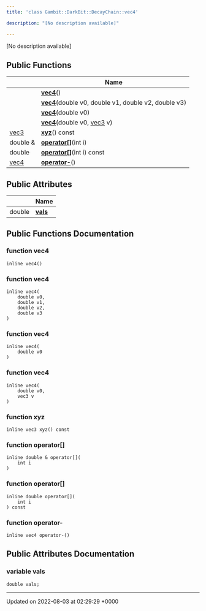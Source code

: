 ```yaml
---
title: 'class Gambit::DarkBit::DecayChain::vec4'

description: "[No description available]"

---
```









[No description available]

## Public Functions

|                | Name           |
| -------------- | -------------- |
| | **[vec4](/documentation/code/gambit_sphinx/classes/classgambit_1_1darkbit_1_1decaychain_1_1vec4/#function-vec4)**() |
| | **[vec4](/documentation/code/gambit_sphinx/classes/classgambit_1_1darkbit_1_1decaychain_1_1vec4/#function-vec4)**(double v0, double v1, double v2, double v3) |
| | **[vec4](/documentation/code/gambit_sphinx/classes/classgambit_1_1darkbit_1_1decaychain_1_1vec4/#function-vec4)**(double v0) |
| | **[vec4](/documentation/code/gambit_sphinx/classes/classgambit_1_1darkbit_1_1decaychain_1_1vec4/#function-vec4)**(double v0, [vec3](/documentation/code/gambit_sphinx/classes/classgambit_1_1darkbit_1_1decaychain_1_1vec3/) v) |
| [vec3](/documentation/code/gambit_sphinx/classes/classgambit_1_1darkbit_1_1decaychain_1_1vec3/) | **[xyz](/documentation/code/gambit_sphinx/classes/classgambit_1_1darkbit_1_1decaychain_1_1vec4/#function-xyz)**() const |
| double & | **[operator[]](/documentation/code/gambit_sphinx/classes/classgambit_1_1darkbit_1_1decaychain_1_1vec4/#function-operator[])**(int i) |
| double | **[operator[]](/documentation/code/gambit_sphinx/classes/classgambit_1_1darkbit_1_1decaychain_1_1vec4/#function-operator[])**(int i) const |
| [vec4](/documentation/code/gambit_sphinx/classes/classgambit_1_1darkbit_1_1decaychain_1_1vec4/) | **[operator-](/documentation/code/gambit_sphinx/classes/classgambit_1_1darkbit_1_1decaychain_1_1vec4/#function-operator-)**() |

## Public Attributes

|                | Name           |
| -------------- | -------------- |
| double | **[vals](/documentation/code/gambit_sphinx/classes/classgambit_1_1darkbit_1_1decaychain_1_1vec4/#variable-vals)**  |

## Public Functions Documentation

### function vec4

```
inline vec4()
```


### function vec4

```
inline vec4(
    double v0,
    double v1,
    double v2,
    double v3
)
```


### function vec4

```
inline vec4(
    double v0
)
```


### function vec4

```
inline vec4(
    double v0,
    vec3 v
)
```


### function xyz

```
inline vec3 xyz() const
```


### function operator[]

```
inline double & operator[](
    int i
)
```


### function operator[]

```
inline double operator[](
    int i
) const
```


### function operator-

```
inline vec4 operator-()
```


## Public Attributes Documentation

### variable vals

```
double vals;
```


-------------------------------

Updated on 2022-08-03 at 02:29:29 +0000